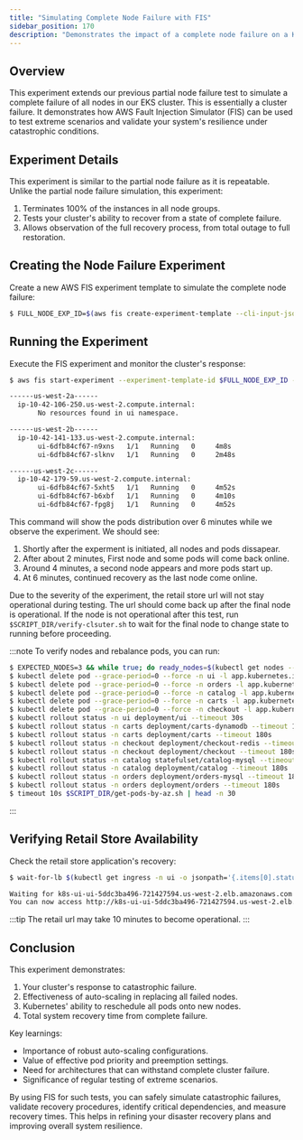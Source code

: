 ```yaml
---
title: "Simulating Complete Node Failure with FIS"
sidebar_position: 170
description: "Demonstrates the impact of a complete node failure on a Kubernetes environment using AWS Fault Injection Simulator."
---
```


## Overview

This experiment extends our previous partial node failure test to simulate a complete failure of all nodes in our EKS cluster. This is essentially a cluster failure. It demonstrates how AWS Fault Injection Simulator (FIS) can be used to test extreme scenarios and validate your system's resilience under catastrophic conditions.

## Experiment Details

This experiment is similar to the partial node failure as it is repeatable. Unlike the partial node failure simulation, this experiment:

1. Terminates 100% of the instances in all node groups.
2. Tests your cluster's ability to recover from a state of complete failure.
3. Allows observation of the full recovery process, from total outage to full restoration.

## Creating the Node Failure Experiment

Create a new AWS FIS experiment template to simulate the complete node failure:

```bash wait=30
$ FULL_NODE_EXP_ID=$(aws fis create-experiment-template --cli-input-json '{"description":"NodeDeletion","targets":{"Nodegroups-Target-1":{"resourceType":"aws:eks:nodegroup","resourceTags":{"eksctl.cluster.k8s.io/v1alpha1/cluster-name":"eks-workshop"},"selectionMode":"ALL"}},"actions":{"nodedeletion":{"actionId":"aws:eks:terminate-nodegroup-instances","parameters":{"instanceTerminationPercentage":"100"},"targets":{"Nodegroups":"Nodegroups-Target-1"}}},"stopConditions":[{"source":"none"}],"roleArn":"'$FIS_ROLE_ARN'","tags":{"ExperimentSuffix": "'$RANDOM_SUFFIX'"}}' --output json | jq -r '.experimentTemplate.id')
```

## Running the Experiment

Execute the FIS experiment and monitor the cluster's response:

```bash timeout=420
$ aws fis start-experiment --experiment-template-id $FULL_NODE_EXP_ID --output json && timeout 360s $SCRIPT_DIR/get-pods-by-az.sh

------us-west-2a------
  ip-10-42-106-250.us-west-2.compute.internal:
       No resources found in ui namespace.

------us-west-2b------
  ip-10-42-141-133.us-west-2.compute.internal:
       ui-6dfb84cf67-n9xns   1/1   Running   0     4m8s
       ui-6dfb84cf67-slknv   1/1   Running   0     2m48s

------us-west-2c------
  ip-10-42-179-59.us-west-2.compute.internal:
       ui-6dfb84cf67-5xht5   1/1   Running   0     4m52s
       ui-6dfb84cf67-b6xbf   1/1   Running   0     4m10s
       ui-6dfb84cf67-fpg8j   1/1   Running   0     4m52s
```

This command will show the pods distribution over 6 minutes while we observe the experiment. We should see:

1. Shortly after the experment is initiated, all nodes and pods dissapear.
2. After about 2 minutes, First node and some pods will come back online.
3. Around 4 minutes, a second node appears and more pods start up.
4. At 6 minutes, continued recovery as the last node come online.

Due to the severity of the experiment, the retail store url will not stay operational during testing. The url should come back up after the final node is operational. If the node is not operational after this test, run `$SCRIPT_DIR/verify-clsuter.sh` to wait for the final node to change state to running before proceeding.

:::note
To verify nodes and rebalance pods, you can run:

```bash timeout=900
$ EXPECTED_NODES=3 && while true; do ready_nodes=$(kubectl get nodes --no-headers | grep " Ready" | wc -l); if [ "$ready_nodes" -eq "$EXPECTED_NODES" ]; then echo "All $EXPECTED_NODES expected nodes are ready."; echo "Listing the ready nodes:"; kubectl get nodes | grep " Ready"; break; else echo "Waiting for all $EXPECTED_NODES nodes to be ready... (Currently $ready_nodes are ready)"; sleep 10; fi; done
$ kubectl delete pod --grace-period=0 --force -n ui -l app.kubernetes.io/name=ui
$ kubectl delete pod --grace-period=0 --force -n orders -l app.kubernetes.io/name=orders
$ kubectl delete pod --grace-period=0 --force -n catalog -l app.kubernetes.io/name=catalog
$ kubectl delete pod --grace-period=0 --force -n carts -l app.kubernetes.io/name=carts
$ kubectl delete pod --grace-period=0 --force -n checkout -l app.kubernetes.io/name=checkout
$ kubectl rollout status -n ui deployment/ui --timeout 30s
$ kubectl rollout status -n carts deployment/carts-dynamodb --timeout 1800s
$ kubectl rollout status -n carts deployment/carts --timeout 180s
$ kubectl rollout status -n checkout deployment/checkout-redis --timeout 180s
$ kubectl rollout status -n checkout deployment/checkout --timeout 180s
$ kubectl rollout status -n catalog statefulset/catalog-mysql --timeout 180s
$ kubectl rollout status -n catalog deployment/catalog --timeout 180s
$ kubectl rollout status -n orders deployment/orders-mysql --timeout 180s
$ kubectl rollout status -n orders deployment/orders --timeout 180s
$ timeout 10s $SCRIPT_DIR/get-pods-by-az.sh | head -n 30
```

:::

## Verifying Retail Store Availability

Check the retail store application's recovery:

```bash timeout=900
$ wait-for-lb $(kubectl get ingress -n ui -o jsonpath='{.items[0].status.loadBalancer.ingress[0].hostname}')

Waiting for k8s-ui-ui-5ddc3ba496-721427594.us-west-2.elb.amazonaws.com...
You can now access http://k8s-ui-ui-5ddc3ba496-721427594.us-west-2.elb.amazonaws.com
```

:::tip
The retail url may take 10 minutes to become operational.
:::

## Conclusion

This experiment demonstrates:

1. Your cluster's response to catastrophic failure.
2. Effectiveness of auto-scaling in replacing all failed nodes.
3. Kubernetes' ability to reschedule all pods onto new nodes.
4. Total system recovery time from complete failure.

Key learnings:

- Importance of robust auto-scaling configurations.
- Value of effective pod priority and preemption settings.
- Need for architectures that can withstand complete cluster failure.
- Significance of regular testing of extreme scenarios.

By using FIS for such tests, you can safely simulate catastrophic failures, validate recovery procedures, identify critical dependencies, and measure recovery times. This helps in refining your disaster recovery plans and improving overall system resilience.
